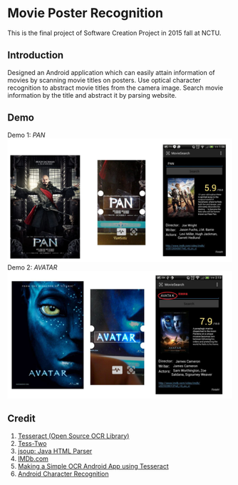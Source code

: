 # Movie Poster Recognition
This is the final project of Software Creation Project in 2015 fall at NCTU. 

## Introduction
Designed an Android application which can easily attain information of movies by scanning movie titles on posters. Use optical character recognition to abstract movie titles from the camera image. Search movie information by the title and abstract it by parsing website.

## Demo
Demo 1: *PAN*
<img src="image/img1.JPG" />
Demo 2: *AVATAR*
<img src="image/img2.JPG" />

## Credit
1. [Tesseract (Open Source OCR Library)](https://github.com/tesseract-ocr/tesseract)
2. [Tess-Two](https://github.com/rmtheis/tess-two)
3. [jsoup: Java HTML Parser](http://jsoup.org)
4. [IMDb.com](http://www.imdb.com/?ref_=nv_home)
5. [Making a Simple OCR Android App using Tesseract](http://gaut.am/making-an-ocr-android-app-using-tesseract/#comment-184181)
6. [Android Character Recognition](http://www.codeproject.com/Articles/840623/Android-Character-Recognition)